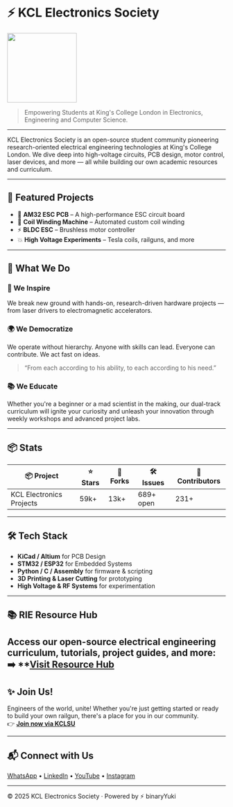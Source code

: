 # ⚡ KCL Electronics Society

<img height="160" src="https://static.wixstatic.com/media/ea4b10_a26406eab8e94affb84d0d9c50065cce~mv2.png">

> Empowering Students at King's College London in Electronics, Engineering and Computer Science.

---

KCL Electronics Society is an open-source student community pioneering research-oriented electrical engineering technologies at King's College London. We dive deep into high-voltage circuits, PCB design, motor control, laser devices, and more — all while building our own academic resources and curriculum.

---

## 🔧 Featured Projects

- 🔋 **AM32 ESC PCB** – A high-performance ESC circuit board
- 🔄 **Coil Winding Machine** – Automated custom coil winding
- ⚡ **BLDC ESC** – Brushless motor controller
- 💥 **High Voltage Experiments** – Tesla coils, railguns, and more

---

## 🚀 What We Do

### 🧪 We Inspire  
We break new ground with hands-on, research-driven hardware projects — from laser drivers to electromagnetic accelerators.

### 🌍 We Democratize  
We operate without hierarchy. Anyone with skills can lead. Everyone can contribute. We act fast on ideas.  
> “From each according to his ability, to each according to his need.”

### 📚 We Educate  
Whether you're a beginner or a mad scientist in the making, our dual-track curriculum will ignite your curiosity and unleash your innovation through weekly workshops and advanced project labs.

---

## 📦 Stats

| 📦 Project | ⭐ Stars | 🍴 Forks | 🛠️ Issues | 👥 Contributors |
|-----------|--------|---------|-----------|----------------|
| KCL Electronics Projects | 59k+ | 13k+ | 689+ open | 231+ |

---

## 🛠 Tech Stack

- **KiCad / Altium** for PCB Design  
- **STM32 / ESP32** for Embedded Systems  
- **Python / C / Assembly** for firmware & scripting  
- **3D Printing & Laser Cutting** for prototyping  
- **High Voltage & RF Systems** for experimentation

---

## 📚 RIE Resource Hub

Access our open-source electrical engineering curriculum, tutorials, project guides, and more:  
➡️ **[Visit Resource Hub](https://kclelectronics.co.uk/projects)
---

## ✨ Join Us!

Engineers of the world, unite! Whether you're just getting started or ready to build your own railgun, there's a place for you in our community.  
👉 **[Join now via KCLSU](https://www.kclsu.org/groups/activities/join/rie/)**

---

## 📬 Connect with Us

[WhatsApp](https://forms.office.com/Pages/ResponsePage.aspx?id=FM9wg_MWFky4PHJAcWVDVkEs-pRUIlRKl3ZsypH8Ho9UMTBEVFRXR09QNUlCSEwwMUszTUpSNUlDMC4u) • [LinkedIn](https://www.linkedin.com/company/kcl-research-in-electronics/) • [YouTube](https://www.youtube.com/@KCL_RIE) • [Instagram](https://www.instagram.com/kcl.electricalresearch/)

---

© 2025 KCL Electronics Society · Powered by ⚡ binaryYuki
